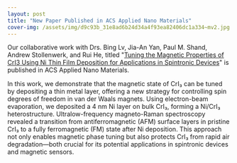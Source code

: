 ```yaml
---
layout: post
title: "New Paper Published in ACS Applied Nano Materials"
cover-img: /assets/img/d9c93b_31e8ad6b24d34a4f93ea82406dc1a334~mv2.jpg
---
```

Our collaborative work with Drs. Bing Lv, Jia-An Yan, Paul M. Shand, Andrew Stollenwerk, and Rui He, titled "[Tuning the Magnetic Properties of CrI3 Using Ni Thin Film Deposition for Applications in Spintronic Devices](https://pubs.acs.org/doi/full/10.1021/acsanm.4c06641)" is published in ACS Applied Nano Materials.

  

In this work, we demonstrate that the magnetic state of CrI₃ can be tuned by depositing a thin metal layer, offering a new strategy for controlling spin degrees of freedom in van der Waals magnets. Using electron-beam evaporation, we deposited a 4 nm Ni layer on bulk CrI₃, forming a Ni/CrI₃ heterostructure. Ultralow-frequency magneto-Raman spectroscopy revealed a transition from antiferromagnetic (AFM) surface layers in pristine CrI₃ to a fully ferromagnetic (FM) state after Ni deposition. This approach not only enables magnetic phase tuning but also protects CrI₃ from rapid air degradation—both crucial for its potential applications in spintronic devices and magnetic sensors.